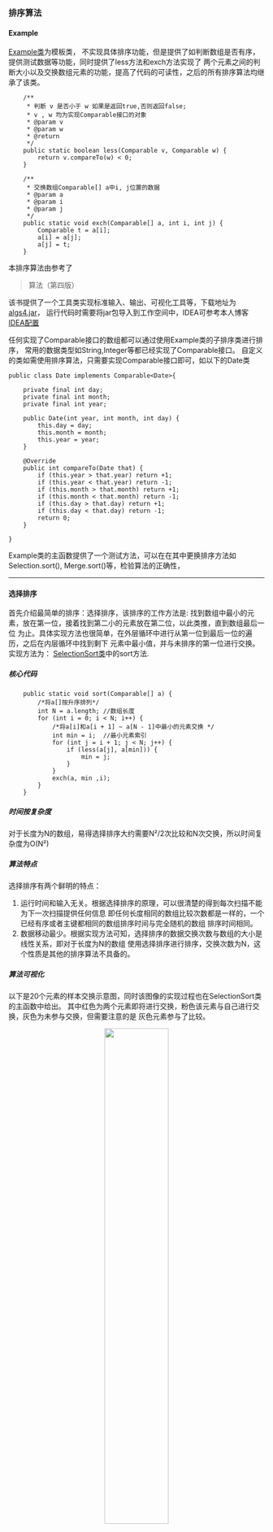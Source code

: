 ### 排序算法

#### Example
[Example类](https://github.com/SunDDD/Sort/blob/master/src/com/algorithms/sort/Example.java)为模板类，
不实现具体排序功能，但是提供了如判断数组是否有序，提供测试数据等功能，同时提供了less方法和exch方法实现了
两个元素之间的判断大小以及交换数组元素的功能，提高了代码的可读性，之后的所有排序算法均继承了该类。

``` less
    /**
     * 判断 v 是否小于 w 如果是返回true,否则返回false;
     * v , w 均为实现Comparable接口的对象
     * @param v
     * @param w
     * @return
     */
    public static boolean less(Comparable v, Comparable w) {
        return v.compareTo(w) < 0;
    }
```

``` exch
    /**
     * 交换数组Comparable[] a中i, j位置的数据
     * @param a
     * @param i
     * @param j
     */
    public static void exch(Comparable[] a, int i, int j) {
        Comparable t = a[i];
        a[i] = a[j];
        a[j] = t;
    }
```

本排序算法由参考了
> 算法（第四版）

该书提供了一个工具类实现标准输入、输出、可视化工具等，下载地址为[algs4.jar](http://www.crits.site/download/algs4.jar)，
运行代码时需要将jar包导入到工作空间中，IDEA可参考本人博客[IDEA配置](http://www.crits.site/2018/07/02/IDEA配置/)

任何实现了Comparable接口的数组都可以通过使用Example类的子排序类进行排序，
常用的数据类型如String,Integer等都已经实现了Comparable接口。
自定义的类如需使用排序算法，只需要实现Comparable接口即可，如以下的Date类
```code
public class Date implements Comparable<Date>{

    private final int day;
    private final int month;
    private final int year;

    public Date(int year, int month, int day) {
        this.day = day;
        this.month = month;
        this.year = year;
    }

    @Override
    public int compareTo(Date that) {
        if (this.year > that.year) return +1;
        if (this.year < that.year) return -1;
        if (this.month > that.month) return +1;
        if (this.month < that.month) return -1;
        if (this.day > that.day) return +1;
        if (this.day < that.day) return -1;
        return 0;
    }
    
}
```
Example类的主函数提供了一个测试方法，可以在在其中更换排序方法如Selection.sort(), Merge.sort()等，检验算法的正确性，

---

#### 选择排序
首先介绍最简单的排序：选择排序，该排序的工作方法是: 
找到数组中最小的元素，放在第一位，接着找到第二小的元素放在第二位，以此类推，直到数组最后一位
为止。具体实现方法也很简单，在外层循环中进行从第一位到最后一位的遍历，之后在内层循环中找到剩下
元素中最小值，并与未排序的第一位进行交换。实现方法为：
[SelectionSort类](https://github.com/SunDDD/Sort/blob/master/src/com/algorithms/sort/selection/SelectionSort.java)中的sort方法. <br>

##### 核心代码
```
    public static void sort(Comparable[] a) {
        /*将a[]按升序排列*/
        int N = a.length; //数组长度
        for (int i = 0; i < N; i++) {
            /*将a[i]和a[i + 1] ~ a[N - 1]中最小的元素交换 */
            int min = i;  //最小元素索引
            for (int j = i + 1; j < N; j++) {
                if (less(a[j], a[min])) {
                    min = j;
                }
            }
            exch(a, min ,i);
        }
    }
```


##### 时间按复杂度
对于长度为N的数组，易得选择排序大约需要N²/2次比较和N次交换，所以时间复杂度为O(N²)

##### 算法特点
选择排序有两个鲜明的特点：
1. 运行时间和输入无关。根据选择排序的原理，可以很清楚的得到每次扫描不能为下一次扫描提供任何信息
即任何长度相同的数组比较次数都是一样的，一个已经有序或者主键都相同的数组排序时间与完全随机的数组
排序时间相同。
2. 数据移动最少。根据实现方法可知，选择排序的数据交换次数与数组的大小是线性关系，即对于长度为N的数组
使用选择排序进行排序，交换次数为N，这个性质是其他的排序算法不具备的。

##### 算法可视化
以下是20个元素的样本交换示意图，同时该图像的实现过程也在SelectionSort类的主函数中给出。
其中红色为两个元素即将进行交换，粉色该元素与自己进行交换，灰色为未参与交换，但需要注意的是
灰色元素参与了比较。
<div align="center">
    <img src="image/selection.gif" width=50% height=50%/>
</div>

---

#### 插入排序
想象整理一种花色13张扑克牌，开始的时候是随机排列的，从第一张开始，显然一张扑克牌是有序的，
接着看第二张，根据顺序可以把第二张放在第一张的左边或者右边（根据大小），接着第三张，第四张;
直到顺序排列完成，该方法通过计算机实现就是插入排序，通过外层循环i实现已经有序的元素标记，
再通过内层循环j向左运行，判断左边的元素是否大于位置j的元素，大于则交换并于交换后的左边元素
进行比较，直到到达左边元素小于它的位置，完成一轮插入。全部元素插入成功，则数组排序完毕。
[InsertionSort类](https://github.com/SunDDD/Sort/blob/master/src/com/algorithms/sort/insert/InsertionSort.java)

##### 核心代码
```
    public static void sort(Comparable[] a) {
        
        int N = a.length;
        for (int i = 1; i < N; i++) {
            
            for (int j = i; j >= 1 && less(a[j], a[j - 1]); j--) {
                exch(a, j, j - 1);
            }
            
        }
        
    }
```

##### 时间复杂度
完全随机的且主键都不同的数组，每个元素需要移动的平均距离为该元素到数组首元素的一半，所以平均情况下
插入排序需要~N²/4次比较和~N²/4次交换
###### 最坏情况
最坏情况就是数组为主键不同的倒序，此时需要~N²/2次比较和~N²/2交换，每一位都移动到已排序
元素的最左边，比较次数与选择排序相同，但是因为有很多次交换次数，时间上相较选择排序慢
很多，实际使用中绝对要避免这种情况
###### 最好情况
最好情况就是已排序的数组，实际使用中只需要N-1次比较和0次交换就可以完成排序，计算时间与N
成正比，与之做对比的是选择排序，已经有序的数组排序时间仍然与N²成正比，显然插入排序对原数组
的顺序利用的很好
###### 综合
插入排序的时间复杂度与选择排序一样为O(N²)，但是实际使用上速度大约是选择排序的一倍，对于已经有序
或者大致有序的数组性能甚至比其他时间复杂度为O(NlogN)的排序算法更快，同时该算法对小型数组的
支持也很好，事实上很多高级的排序算法在处理小规模数组部分的时候也使用了插入排序。总之它的性能相较选择排序提升很大

#### 算法可视化
同样是20个元素的交换，红色代表当前需要插入的元素，每次红色移动说明它小于左边的元素，将要
与其左边元素进行交换；黑色代表已经有序的元素，灰色代表
它们还未参与排序，开始所有元素都未参与排序，所以是灰色的，排序完成后都为黑色，说明已经
完成排序。该段选择排序的实现在InsertionSort类的主函数中中，通过传入参数实现颜色的变化。

首先是一个部分有序的数组使用插入排序。

<div align="center">
    <img src="image/insertion_1.gif" width=50% height=50%/>
</div>

我们可以看到对于大致有序的数组，它的排序速度很快。再看完全随机的数组。

<div align="center">
    <img src="image/insertion.gif" width=50% height=50%/>
</div>

对于一般情况，后面元素的
移动**次数**（注意，不是距离）相较前面的元素多，而每一次移动都代表了一次比较和一次交换，直接影响了排序的时间，
我们可不可以快速移动后面的元素使数组大致有序（类似第一张图片的初始状态），再使用普通的插入排序加快排序速度呢？ 
答案是可以，下一个排序算法就实现了这种猜想。

---

#### 希尔排序
插入排序的最后提出了一个假设，能否先进行大幅度的移动，再利用插入排序在
数组大致有序时效率高的特性提高排序速度，希尔排序实现了这一目标。希尔排序引入了h-排序，即
通过与当前元素前面h位进行比较，根据结果决定是否交换，该方法与插入排序很像，只不过插入排序的h值为1。
以下是h=4时的h-排序：

**h=4**

                        S O R T E X A M P L E
                        S-------E-------P            ->E P S
                          O-------X-------L          ->L O X
                            R-------A-------E        ->A E R
                              T-------M              ->M T
经过h=4排序后的数组为  E L A M P O E T S X R
相较未排序的数组，有序性得到了提高，同时，因为h较大，进行的比较次数和交换次数也较小，
当h=1时，排序算法变为了插入排序，当插入排序完成时，数组严格有序，又因为
已经进行过h=4排序，此时数组已大致有序，插入排序的效果很好，这就是希尔排序的原理，总结起来
就是通过大幅度的移动使数组实现大致有序，最后通过插入排序实现数组严格有序。

接下来就是确定h的常数列，常用3x + 1 (x = 1, 2, 3)， 即1， 4， 13， 40 ，121等等
大多数情况下该组数字表现很好。 
[ShellSort类](https://github.com/SunDDD/Sort/blob/master/src/com/algorithms/sort/shell/ShellSort.java)

```
    public static void sort(Comparable[] a) {

        int h = 1;
        int N = a.length;

        while (h < N / 3) {
            //h的取值为1, 4, 13, 40, 121, 364,1093...
            h = h * 3 + 1;
        }

        while (h >= 1) {

            for (int i = h; i < N; i++) {
                //将a[i]插入到a[i - h], a[i - 2 * h], a[i - 3 * h]...之中
                for (int j = i; j >= h && less(a[j], a[j - h]); j--) {
                    //内层循环当h等于1时，与插入排序相同
                    exch(a, j, j - h);
                }
            }

            //每完成一次h-排序就把h变为h/3
            h = h / 3;
        }

    }
```


##### 时间复杂度
3x + 1最坏的情况下为O(N的3/2次方)，实际使用比这个快很多，大概为NlogN的若干倍，希尔排序
的时间复杂度不固定，但是肯定的是它一定比N²小，且没有人能证明没有一组常数列使得希尔排序
的时间复杂度为NlogN甚至更低。实际使用时不需要考虑这么多，只需要知道它在某些情况下
比一些经典的，时间复杂度为O(NlogN)的排序算法更快就好。

##### 特性
1. 实现方法简单，思想也很简单，代码量低，适合使用在嵌入式设备等没有排序函数的设备中，
它在小规模数组的排序中令人满意，大数据量相较其他排序算法差距也不太大，大概是常数倍，
如果不能满足需要，再根据情况使用其他的排序算法。
2. 从插入排序到希尔排序只经过了小小的改变，却一举突破了平方级别的时间复杂度，而且没有
使用额外的空间，这正是许多算法设计的目标，即保持易用性的，易读性的同时提高效率。

###### 算法可视化
以下是150个元素使用希尔排序的图像，只记录每轮h-排序后的结果，颜色与h对应关系为
```
    Color color;
    if (h == 121) {
         color = StdDraw.RED;
    } else if (h == 40) {
        color = StdDraw.BLUE;
    } else if (h == 13) {
        color = StdDraw.PINK;
    } else if (h == 4) {
        color = StdDraw.GREEN;
    } else {
        color = StdDraw.BLACK;
    }
```

<div align="center">
    <img src="image/shell.gif" width=50% height=50%/>
</div>

可以清楚的看到每轮h-排序后，数组的有序性有会提高，在4-排序完成后，数组已经大致有序，
此时使用插入排序进行严格排序，排序速度远高于对随机数组进行排序。







              


